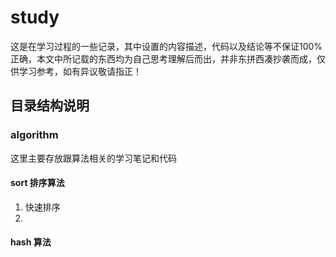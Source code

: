 # study
这是在学习过程的一些记录，其中设置的内容描述，代码以及结论等不保证100%正确，本文中所记载的东西均为自己思考理解后而出，并非东拼西凑抄袭而成，仅供学习参考，如有异议敬请指正！

## 目录结构说明
### algorithm 
这里主要存放跟算法相关的学习笔记和代码
#### sort 排序算法
1. 快速排序
2. 
#### hash 算法

